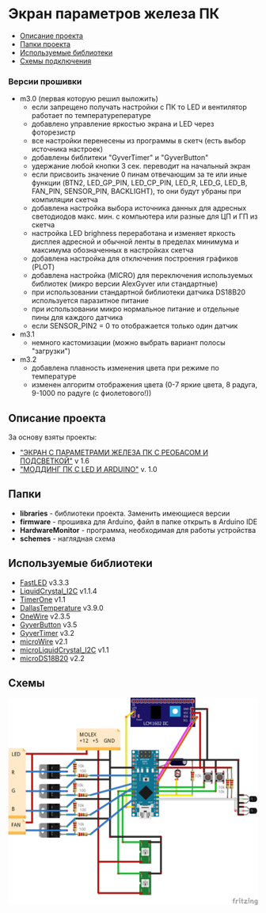 # Экран параметров железа ПК
* [Описание проекта](#chapter-0)
* [Папки проекта](#chapter-1)
* [Используемые библиотеки](#chapter-2)
* [Схемы подключения](#chapter-3)

### Версии прошивки
- m3.0 (первая которую решил выложить)
  - если запрещено получать настройки с ПК то LED и вентилятор работает по температурепературе
  - добавлено управление яркостью экрана и LED через фоторезистр
  - все настройки перенесены из программы в скетч (есть выбор источника настроек)
  - добавлены библитеки "GyverTimer" и "GyverButton"
  - удержание любой кнопки 3 сек. переводит на начальный экран
  - если присвоить значение 0 пинам отвечающим за те или иные функции (BTN2, LED_GP_PIN, LED_CP_PIN, LED_R, LED_G, LED_B, FAN_PIN, SENSOR_PIN, BACKLIGHT), то они будут убраны при компиляции скетча
  - добавлена настройка выбора источника данных для адресных светодиодов макс. мин. с компьютера или разные для ЦП и ГП из скетча
  - настройка LED brighness переработана и изменяет яркость дисплея адресной и обычной ленты в пределах минимума и максимума обозначенных в настройках скетча
  - добавлена настройка для отключения построения графиков (PLOT)
  - добавлена настройка (MICRO) для переключения используемых библиотек (микро версии AlexGyver или стандартные)
  - при использовании стандартной библиотеки датчика DS18B20 используется паразитное питание
  - при использовании микро нормальное питание и отдельные пины для каждого датчика
  - если SENSOR_PIN2 = 0 то отображается только один датчик
- m3.1
  - немного кастомизации (можно выбрать вариант полосы "загрузки")
- m3.2
  - добавлена плавность изменения цвета при режиме по температуре
  - изменен алгоритм отображения цвета (0-7 яркие цвета, 8 радуга, 9-1000 по радуге (с фиолетового!))

<a id="chapter-0"></a>
## Описание проекта
За основу взяты проекты:
  - ["ЭКРАН С ПАРАМЕТРАМИ ЖЕЛЕЗА ПК С РЕОБАСОМ И ПОДСВЕТКОЙ"](https://alexgyver.ru/pcdisplay/) v 1.6
  - ["МОДДИНГ ПК С LED И ARDUINO"](https://alexgyver.ru/pcdisplay_v2/) v. 1.0

<a id="chapter-1"></a>
## Папки
- **libraries** - библиотеки проекта. Заменить имеющиеся версии
- **firmware** - прошивка для Arduino, файл в папке открыть в Arduino IDE
- **HardwareMonitor** - программа, необходимая для работы устройства
- **schemes** - наглядная схема

<a id="chapter-2"></a>
## Используемые библиотеки
* [FastLED](https://github.com/FastLED/FastLED) v3.3.3
* [LiquidCrystal_I2C](https://github.com/marcoschwartz/LiquidCrystal_I2C) v1.1.4
* [TimerOne](https://github.com/PaulStoffregen/TimerOne) v1.1
* [DallasTemperature](https://github.com/milesburton/Arduino-Temperature-Control-Library) v3.9.0
* [OneWire](https://github.com/PaulStoffregen/OneWire) v2.3.5
* [GyverButton](https://github.com/AlexGyver/GyverLibs) v3.5
* [GyverTimer](https://github.com/AlexGyver/GyverLibs) v3.2
* [microWire](https://github.com/AlexGyver/GyverLibs) v2.1
* [microLiquidCrystal_I2C](https://github.com/AlexGyver/GyverLibs) v1.1
* [microDS18B20](https://github.com/AlexGyver/GyverLibs) v2.2

<a id="chapter-3"></a>
## Схемы
![SCHEME](https://github.com/MalfurionST/PCdisplay/blob/master/schemes/PCdisplay.png)
